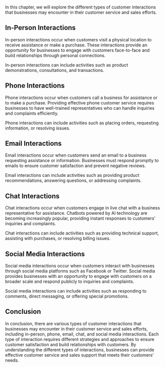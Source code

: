 
In this chapter, we will explore the different types of customer interactions that businesses may encounter in their customer service and sales efforts.

In-Person Interactions
----------------------

In-person interactions occur when customers visit a physical location to receive assistance or make a purchase. These interactions provide an opportunity for businesses to engage with customers face-to-face and build relationships through personal connections.

In-person interactions can include activities such as product demonstrations, consultations, and transactions.

Phone Interactions
------------------

Phone interactions occur when customers call a business for assistance or to make a purchase. Providing effective phone customer service requires businesses to have well-trained representatives who can handle inquiries and complaints efficiently.

Phone interactions can include activities such as placing orders, requesting information, or resolving issues.

Email Interactions
------------------

Email interactions occur when customers send an email to a business requesting assistance or information. Businesses must respond promptly to emails to ensure customer satisfaction and prevent negative reviews.

Email interactions can include activities such as providing product recommendations, answering questions, or addressing complaints.

Chat Interactions
-----------------

Chat interactions occur when customers engage in live chat with a business representative for assistance. Chatbots powered by AI technology are becoming increasingly popular, providing instant responses to customers' inquiries and complaints.

Chat interactions can include activities such as providing technical support, assisting with purchases, or resolving billing issues.

Social Media Interactions
-------------------------

Social media interactions occur when customers interact with businesses through social media platforms such as Facebook or Twitter. Social media provides businesses with an opportunity to engage with customers on a broader scale and respond publicly to inquiries and complaints.

Social media interactions can include activities such as responding to comments, direct messaging, or offering special promotions.

Conclusion
----------

In conclusion, there are various types of customer interactions that businesses may encounter in their customer service and sales efforts, including in-person, phone, email, chat, and social media interactions. Each type of interaction requires different strategies and approaches to ensure customer satisfaction and build relationships with customers. By understanding the different types of interactions, businesses can provide effective customer service and sales support that meets their customers' needs.
